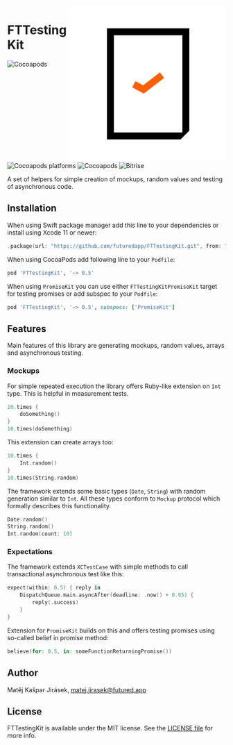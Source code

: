 <img align="right" alt="FTTestingKit logo" src="documentation/FTTestingKit.svg">

# FTTestingKit

![Cocoapods](https://img.shields.io/cocoapods/v/FTTestingKit)
![Cocoapods platforms](https://img.shields.io/cocoapods/p/FTTestingKit)
![Cocoapods](https://img.shields.io/cocoapods/l/FTTestingKit)
![Bitrise](https://img.shields.io/bitrise/f8e8740dfdd3c6a2?token=_ejKL14TVCB_KLWT4-wDxw)

A set of helpers for simple creation of mockups, random values and testing of asynchronous code.

## Installation

When using Swift package manager add this line
to your dependencies or install using Xcode 11 or newer:

```swift
.package(url: "https://github.com/futuredapp/FTTestingKit.git", from: "0.5.0")
```

When using CocoaPods add following line to your `Podfile`:

```ruby
pod 'FTTestingKit', '~> 0.5'
```

When using `PromiseKit` you can use either `FTTestingKitPromiseKit`
target for testing promises or add subspec to your `Podfile`:

```ruby
pod 'FTTestingKit', '~> 0.5', subspecs: ['PromiseKit']
```

## Features

Main features of this library are generating mockups,
random values, arrays and asynchronous testing.

### Mockups

For simple repeated execution the library offers Ruby-like extension on `Int` type. This is helpful in measurement tests.

```swift
10.times {
    doSomething()
}
10.times(doSomething)
```

This extension can create arrays too:

```swift
10.times {
    Int.random()
}
10.times(String.random)
```

The framework extends some basic types (`Date`, `String`)
with random generation similar to `Int`.
All these types conform to `Mockup` protocol
which formally describes this functionality.

```swift
Date.random()
String.random()
Int.random(count: 10)
```

### Expectations

The framework extends `XCTestCase` with simple methods to call transactional asynchronous test like this:

```swift
expect(within: 0.5) { reply in
    DispatchQueue.main.asyncAfter(deadline: .now() + 0.05) {
        reply(.success)
    }
}
```

Extension for `PromiseKit` builds on this and offers testing promises using so-called belief in promise method:

```swift
believe(for: 0.5, in: someFunctionReturningPromise())
```

## Author

Matěj Kašpar Jirásek, <matej.jirasek@futured.app>

## License

FTTestingKit is available under the MIT license. See the [LICENSE file](LICENSE) for more info.
